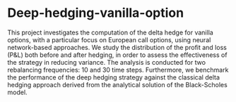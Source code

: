# Deep-hedging-vanilla-option

This project investigates the computation of the delta hedge for vanilla options, with a particular focus on European call options, using neural network-based approaches.
We study the distribution of the profit and loss (P&L) both before and after hedging, in order to assess the effectiveness of the strategy in reducing variance.
The analysis is conducted for two rebalancing frequencies: 10 and 30 time steps.
Furthermore, we benchmark the performance of the deep hedging strategy against the classical delta hedging approach derived from the analytical solution of the Black-Scholes model.


